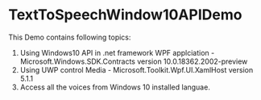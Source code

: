 # TextToSpeechWindow10APIDemo

This Demo contains following topics:
1. Using Windows10 API in .net framework WPF applciation - Microsoft.Windows.SDK.Contracts version 10.0.18362.2002-preview
2. Using UWP control Media - Microsoft.Toolkit.Wpf.UI.XamlHost version 5.1.1
3. Access all the voices from Windows 10 installed languae.

